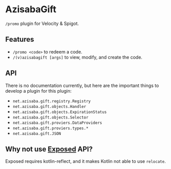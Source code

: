 # AzisabaGift

`/promo` plugin for Velocity & Spigot.

## Features

- `/promo <code>` to redeem a code.
- `/(v)azisabagift [args]` to view, modify, and create the code.

## API

There is no documentation currently, but here are the important things to develop a plugin for this plugin:
- `net.azisaba.gift.registry.Registry`
- `net.azisaba.gift.objects.Handler`
- `net.azisaba.gift.objects.ExpirationStatus`
- `net.azisaba.gift.objects.Selector`
- `net.azisaba.gift.proviers.DataProviders`
- `net.azisaba.gift.proviers.types.*`
- `net.azisaba.gift.JSON`

## Why not use [Exposed](https://github.com/JetBrains/Exposed) API?

Exposed requires kotlin-reflect, and it makes Kotlin not able to use `relocate`.
